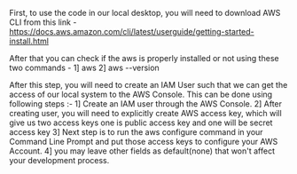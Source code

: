 First, to use the code in our local desktop, you will need to download AWS CLI from this link - https://docs.aws.amazon.com/cli/latest/userguide/getting-started-install.html

After that you can check if the aws is properly installed or not using these two commands - <break>
1] aws
2] aws --version

After this step, you will need to create an IAM User such that we can get the access of our local system to the AWS Console.
This can be done using following steps :-
1] Create an IAM user through the AWS Console.
2] After creating user, you will need to explicitly create AWS access key, which will give us two access keys one is public access key and one will be secret access key
3] Next step is to run the aws configure command in your Command Line Prompt and put those access keys to configure your AWS Account.
4] you may leave other fields as default(none) that won't affect your development process.
